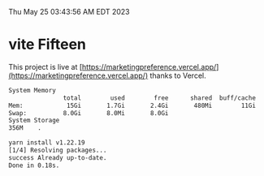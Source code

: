 Thu May 25 03:43:56 AM EDT 2023

# vite Fifteen


This project is live at [https://marketingpreference.vercel.app/](https://marketingpreference.vercel.app/) thanks to Vercel.

```bash
System Memory
               total        used        free      shared  buff/cache   available
Mem:            15Gi       1.7Gi       2.4Gi       480Mi        11Gi        12Gi
Swap:          8.0Gi       8.0Mi       8.0Gi
System Storage
356M	.
```
```bash
yarn install v1.22.19
[1/4] Resolving packages...
success Already up-to-date.
Done in 0.18s.
```
